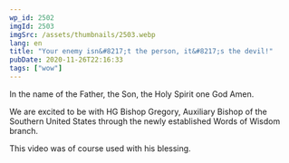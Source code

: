 ```yaml
---
wp_id: 2502
imgId: 2503
imgSrc: /assets/thumbnails/2503.webp
lang: en
title: "Your enemy isn&#8217;t the person, it&#8217;s the devil!"
pubDate: 2020-11-26T22:16:33
tags: ["wow"]
---
```


<!-- page: 6 -->

<p>In the name of the Father, the Son, the Holy Spirit one God Amen.</p>
<p>We are excited to be with HG Bishop Gregory, Auxiliary Bishop of the Southern United States through the newly established Words of Wisdom branch.</p>
<p>This video was of course used with his blessing.</p>
<p>&nbsp;</p>
